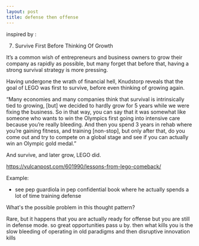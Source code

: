 ```yaml
---
layout: post
title: defense then offense
---
```


inspired by :

7. Survive First Before Thinking Of Growth

It’s a common wish of entrepreneurs and business owners to grow their company as rapidly as possible, but many forget that before that, having a strong survival strategy is more pressing.

Having undergone the wrath of financial hell, Knudstorp reveals that the goal of LEGO was first to survive, before even thinking of growing again.

“Many economies and many companies think that survival is intrinsically tied to growing, [but] we decided to hardly grow for 5 years while we were fixing the business. So in that way, you can say that it was somewhat like someone who wants to win the Olympics first going into intensive care because you’re really bleeding. And then you spend 3 years in rehab where you’re gaining fitness, and training [non-stop], but only after that, do you come out and try to compete on a global stage and see if you can actually win an Olympic gold medal.”

And survive, and later grow, LEGO did.

https://vulcanpost.com/601990/lessons-from-lego-comeback/

Example:

 - see pep guardiola in pep confidential book where he actually spends a lot of time training defense

What's the possible problem in this thought pattern?

Rare, but it happens that you are actually ready for offense but you are still in defense mode. so great opportunities pass u by. then what kills you is the slow bleeding of operating in old paradigms and then disruptive innovation kills
